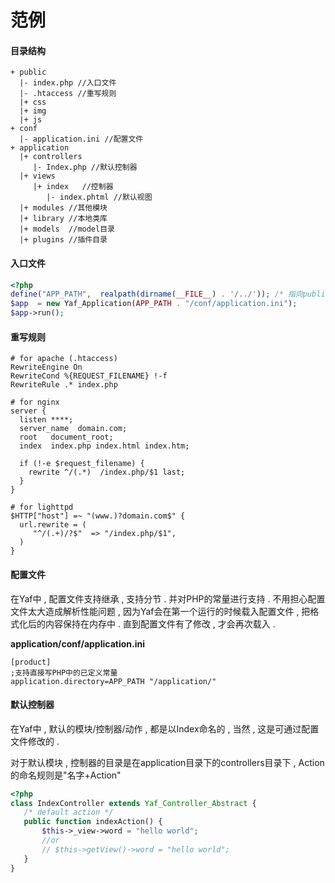 # 范例

#### 目录结构

```
+ public
  |- index.php //入口文件
  |- .htaccess //重写规则    
  |+ css
  |+ img
  |+ js
+ conf
  |- application.ini //配置文件   
+ application
  |+ controllers
     |- Index.php //默认控制器
  |+ views    
     |+ index   //控制器
        |- index.phtml //默认视图
  |+ modules //其他模块
  |+ library //本地类库
  |+ models  //model目录
  |+ plugins //插件目录
```

#### 入口文件

```php
<?php
define("APP_PATH",  realpath(dirname(__FILE__) . '/../')); /* 指向public的上一级 */
$app  = new Yaf_Application(APP_PATH . "/conf/application.ini");
$app->run();
```

#### 重写规则

```
# for apache (.htaccess)
RewriteEngine On
RewriteCond %{REQUEST_FILENAME} !-f
RewriteRule .* index.php

# for nginx
server {
  listen ****;
  server_name  domain.com;
  root   document_root;
  index  index.php index.html index.htm;

  if (!-e $request_filename) {
    rewrite ^/(.*)  /index.php/$1 last;
  }
}

# for lighttpd
$HTTP["host"] =~ "(www.)?domain.com$" {
  url.rewrite = (
     "^/(.+)/?$"  => "/index.php/$1",
  )
}
```

#### 配置文件

在Yaf中 , 配置文件支持继承 , 支持分节 . 并对PHP的常量进行支持 . 不用担心配置文件太大造成解析性能问题 , 因为Yaf会在第一个运行的时候载入配置文件 , 把格式化后的内容保持在内存中 . 直到配置文件有了修改 , 才会再次载入 .

**application/conf/application.ini**

```
[product]
;支持直接写PHP中的已定义常量
application.directory=APP_PATH "/application/"
```

#### 默认控制器

在Yaf中 , 默认的模块/控制器/动作 , 都是以Index命名的 , 当然 , 这是可通过配置文件修改的 . 

对于默认模块 , 控制器的目录是在application目录下的controllers目录下 , Action的命名规则是"名字+Action"

```php
<?php
class IndexController extends Yaf_Controller_Abstract {
   /* default action */
   public function indexAction() {
       $this->_view->word = "hello world";
       //or
       // $this->getView()->word = "hello world";
   }
}
```



